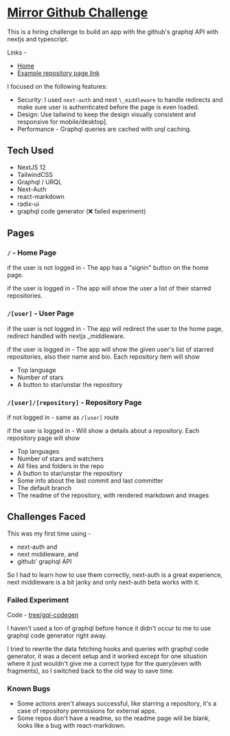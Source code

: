 # [Mirror Github Challenge](https://mirror-github.vercel.app/)

This is a hiring challenge to build an app with the github's graphql API with nextjs and typescript.

Links -

- [Home](https://mirror-github.vercel.app/)
- [Example repository page link](https://mirror-github.vercel.app/jamiebuilds/tinykeys)

I focused on the following features:

- Security: I used `next-auth` and next `\_middleware` to handle redirects and make sure user is authenticated before the page is even loaded.
- Design: Use tailwind to keep the design visually consistent and responsive for mobile/desktop].
- Performance - Graphql queries are cached with urql caching.

## Tech Used

- NextJS 12
- TailwindCSS
- Graphql / URQL
- Next-Auth
- react-markdown
- radix-ui
- graphql code generator (❌ failed experiment)

## Pages

### `/` - Home Page

if the user is not logged in - The app has a "signin" button on the home page.

if the user is logged in - The app will show the user a list of their starred repositories.

### `/[user]` - User Page

if the user is not logged in - The app will redirect the user to the home page, redirect handled with nextjs \_middleware.

if the user is logged in - The app will show the given user's list of starred repositories, also their name and bio.
Each repository item will show

- Top language
- Number of stars
- A button to star/unstar the repository

### `/[user]/[repository]` - Repository Page

if not logged in - same as `/[user]` route

if the user is logged in - Will show a details about a repository.
Each repository page will show

- Top languages
- Number of stars and watchers
- All files and folders in the repo
- A button to star/unstar the repository
- Some info about the last commit and last committer
- The default branch
- The readme of the repository, with rendered markdown and images

## Challenges Faced

This was my first time using -

- next-auth and
- next middleware, and
- github' graphql API

So I had to learn how to use them correctly, next-auth is a great experience, next middleware is a bit janky and only next-auth beta works with it.

### Failed Experiment

Code - [tree/gql-codegen](https://github.com/heyitsarpit/mirror.github/tree/gql-codegen)

I haven't used a ton of graphql before hence it didn't occur to me to use graphql code generator right away.

I tried to rewrite the data fetching hooks and queries with graphql code generator, it was a decent setup and it worked except for one situation where it just wouldn't give me a correct type for the query(even with fragments), so I switched back to the old way to save time.

### Known Bugs

- Some actions aren't always successful, like starring a repository, it's a case of repository permissions for external apps.
- Some repos don't have a readme, so the readme page will be blank, looks like a bug with react-markdown.
